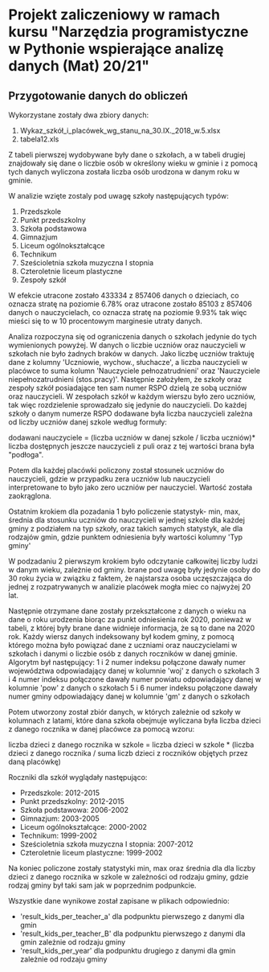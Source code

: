 <h1>Projekt zaliczeniowy w ramach kursu 
"Narzędzia programistyczne w Pythonie wspierające analizę danych (Mat) 20/21"
</h1>

<h2>
Przygotowanie danych do obliczeń
</h2>

<p>
Wykorzystane zostały dwa zbiory danych:

1. Wykaz_szkół_i_placówek_wg_stanu_na_30.IX._2018_w.5.xlsx
2. tabela12.xls

Z tabeli pierwszej wydobywane były dane o szkołach, a w tabeli drugiej znajdowały się
dane o liczbie osób w określony wieku w gminie i z pomocą tych danych
wyliczona została liczba osób urodzona w danym roku w gminie.

W analizie wzięte zostaly pod uwagę szkoły następujących typów:
1. Przedszkole
2. Punkt przedszkolny
3. Szkoła podstawowa
4. Gimnazjum
5. Liceum ogólnokształcące
6. Technikum
7. Sześcioletnia szkoła muzyczna I stopnia
8. Czteroletnie liceum plastyczne
9. Zespoły szkół

W efekcie utracone zostało 433334 z 857406 danych o dzieciach, co oznacza stratę na poziomie 6.78%
oraz utracone zostało 85103 z 857406 danych o nauczycielach, co oznacza stratę na poziomie 9.93%
tak więc mieści się to w 10 procentowym marginesie utraty danych.

Analiza rozpoczyna się od ograniczenia danych o szkołach jedynie do tych wymienionych powyżej.
W danych o liczbie uczniów oraz nauczycieli w szkołach nie było żadnych braków w danych.
Jako liczbę uczniów traktuję dane z kolumny 'Uczniowie, wychow., słuchacze', a liczba nauczycieli w placówce to suma kolumn
'Nauczyciele pełnozatrudnieni' oraz 'Nauczyciele niepełnozatrudnieni (stos.pracy)'.
Następnie założyłem, że szkoły oraz zespoły szkół posiadające ten sam numer RSPO dzielą ze sobą uczniów oraz nauczycieli.
W zespołach szkół w każdym wierszu było zero uczniów, tak więc rozdzielenie sprowadzało się jedynie do nauczycieli.
Do każdej szkoły o danym numerze RSPO dodawane była liczba nauczycieli zależna od liczby uczniów danej szkole według formuły:

dodawani nauczyciele = (liczba uczniów w danej szkole / liczba uczniów)* liczba dostępnych jeszcze nauczycieli z puli
oraz z tej wartości brana była "podłoga".

Potem dla każdej placówki policzony został stosunek uczniów do nauczycieli, gdzie w przypadku zera uczniów lub nauczycieli
interpretowane to było jako zero uczniów per nauczyciel. Wartość została zaokrąglona.

Ostatnim krokiem dla pozadania 1 było policzenie statystyk- min, max, średnia
dla stosunku uczniów do nauczycieli w jednej szkole dla każdej gminy z podziałem na typ szkoły, oraz takich samych statystyk,
ale dla rodzajów gmin, gdzie punktem odniesienia były wartości kolumny 'Typ gminy'

W podzadaniu 2 pierwszym krokiem było odczytanie całkowitej liczby ludzi w danym wieku, zależnie od gminy.
brane pod uwagę były jedynie osoby do 30 roku życia w związku z faktem, że najstarsza osoba uczęszczająca do jednej z rozpatrywanych
w analizie placówek mogła miec co najwyżej 20 lat. 

Następnie otrzymane dane zostały przekształcone z danych o wieku na dane o roku urodzenia biorąc za punkt odniesienia rok 2020,
ponieważ w tabeli, z której były brane dane widnieje informacja, że są to dane na 2020 rok.
Każdy wiersz danych indeksowany był kodem gminy, z pomocą którego można było powiązać dane z uczniami oraz nauczycielami w szkołach
i danymi o liczbie osób z danych roczników w danej gminie. Algorytm był następujący:
1 i 2 numer indeksu połączone dawały numer województwa odpowiadający danej w kolumnie 'woj' z danych o szkołach
3 i 4 numer indeksu połączone dawały numer powiatu odpowiadający danej w kolumnie 'pow' z danych o szkołach
5 i 6 numer indeksu połączone dawały numer gminy odpowiadający danej w kolumnie 'gm' z danych o szkołach

Potem utworzony został zbiór danych, w których zależnie od szkoły w kolumnach z latami, które dana szkoła obejmuje
wyliczana była liczba dzieci z danego rocznika w danej placówce za pomocą wzoru:

liczba dzieci z danego rocznika w szkole = liczba dzieci w szkole * (liczba dzieci z danego rocznika / 
suma liczb dzieci z roczników objętych przez daną placówkę)

Roczniki dla szkół wyglądały następująco:
* Przedszkole: 2012-2015
* Punkt przedszkolny: 2012-2015
* Szkoła podstawowa: 2006-2002
* Gimnazjum: 2003-2005
* Liceum ogólnokształcące: 2000-2002
* Technikum: 1999-2002
* Sześcioletnia szkoła muzyczna I stopnia: 2007-2012
* Czteroletnie liceum plastyczne: 1999-2002

Na koniec policzone zostały statystyki min, max oraz średnia dla dla liczby dzieci z danego rocznika w szkole w zależności od rodzaju gminy,
gdzie rodzaj gminy był taki sam jak w poprzednim podpunkcie.

Wszystkie dane wynikowe został zapisane w plikach odpowiednio:
* 'result_kids_per_teacher_a' dla podpunktu pierwszego z danymi dla gmin
* 'result_kids_per_teacher_B' dla podpunktu pierwszego z danymi dla gmin zależnie od rodzaju gminy
* 'result_kids_per_year' dla podpunktu drugiego z danymi dla gmin zależnie od rodzaju gminy
</p>
